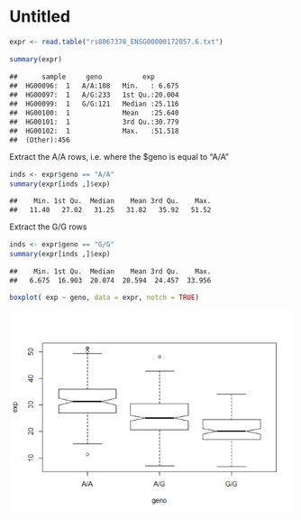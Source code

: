 Untitled
================

``` r
expr <- read.table("rs8067378_ENSG00000172057.6.txt")
```

``` r
summary(expr)
```

    ##      sample     geno          exp        
    ##  HG00096:  1   A/A:108   Min.   : 6.675  
    ##  HG00097:  1   A/G:233   1st Qu.:20.004  
    ##  HG00099:  1   G/G:121   Median :25.116  
    ##  HG00100:  1             Mean   :25.640  
    ##  HG00101:  1             3rd Qu.:30.779  
    ##  HG00102:  1             Max.   :51.518  
    ##  (Other):456

Extract the A/A rows, i.e. where the $geno is equal to “A/A”

``` r
inds <- expr$geno == "A/A"
summary(expr[inds ,]$exp)
```

    ##    Min. 1st Qu.  Median    Mean 3rd Qu.    Max. 
    ##   11.40   27.02   31.25   31.82   35.92   51.52

Extract the G/G rows

``` r
inds <- expr$geno == "G/G"
summary(expr[inds ,]$exp)
```

    ##    Min. 1st Qu.  Median    Mean 3rd Qu.    Max. 
    ##   6.675  16.903  20.074  20.594  24.457  33.956

``` r
boxplot( exp ~ geno, data = expr, notch = TRUE)
```

![](class15_files/figure-gfm/unnamed-chunk-5-1.png)<!-- -->
